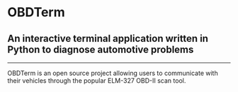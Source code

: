 # OBDTerm
## An interactive terminal application written in Python to diagnose automotive problems
---
OBDTerm is an open source project allowing users to communicate with their vehicles through the popular ELM-327 OBD-II scan tool.
